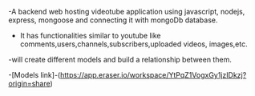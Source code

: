 
-A backend web hosting videotube application using javascript, nodejs, express, mongoose and connecting it
with mongoDb database.

- It has functionalities similar to youtube like comments,users,channels,subscribers,uploaded videos, images,etc.

-will create different models and build a relationship between them.

-[Models link]-(https://app.eraser.io/workspace/YtPqZ1VogxGy1jzIDkzj?origin=share)


